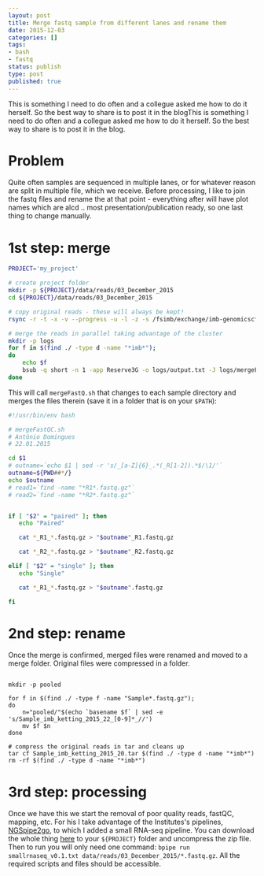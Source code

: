```yaml
---
layout: post
title: Merge fastq sample from different lanes and rename them
date: 2015-12-03
categories: []
tags:
- bash
- fastq
status: publish
type: post
published: true
---
```



This is something I need to do often and a collegue asked me how to do it herself. So the best way to share is to post it in the blogThis is something I need to do often and a collegue asked me how to do it herself. So the best way to share is to post it in the blog.

# Problem

Quite often samples are sequenced in multiple lanes, or for whatever reason are split in multiple file, which we receive. Before processing, I like to join the fastq files and rename the at that point - everything after will have plot names which are alcd ..
most presentation/publication ready, so one last thing to change manually. 


# 1st step: merge

```bash
PROJECT='my_project'

# create project folder
mkdir -p ${PROJECT}/data/reads/03_December_2015
cd ${PROJECT}/data/reads/03_December_2015

# copy original reads - these will always be kept!
rsync -r -t -x -v --progress -u -l -z -s /fsimb/exchange/imb-genomicscf/AG_Ketting/imb_ketting_2015_22/ ./

# merge the reads in parallel taking advantage of the cluster
mkdir -p logs
for f in $(find ./ -type d -name "*imb*");
do
    echo $f
    bsub -q short -n 1 -app Reserve3G -o logs/output.txt -J logs/mergeFastQ_"$f" -e logs/mergeFastQ_"$f".err.log mergeFastQ.sh $f "single"
done

```

This will call `mergeFastQ.sh` that changes to each sample directory and merges the files therein (save it in a folder that is on your `$PATH`):

```bash
#!/usr/bin/env bash

# mergeFastQC.sh
# António Domingues
# 22.01.2015

cd $1
# outname=`echo $1 | sed -r 's/_[a-Z]{6}_.*(_R[1-2]).*$/\1/'`
outname=${PWD##*/}
echo $outname
# read1=`find -name "*R1*.fastq.gz"`
# read2=`find -name "*R2*.fastq.gz"`


if [ "$2" = "paired" ]; then
   echo "Paired"

   cat *_R1_*.fastq.gz > "$outname"_R1.fastq.gz

   cat *_R2_*.fastq.gz > "$outname"_R2.fastq.gz

elif [ "$2" = "single" ]; then
   echo "Single"

   cat *_R1_*.fastq.gz > "$outname".fastq.gz

fi
```


# 2nd step: rename

Once the merge is confirmed, merged files were renamed and moved to a merge folder. Original files were compressed in a folder.

```shell

mkdir -p pooled

for f in $(find ./ -type f -name "Sample*.fastq.gz");
do
    n="pooled/"$(echo `basename $f` | sed -e 's/Sample_imb_ketting_2015_22_[0-9]*_//')
    mv $f $n
done

# compress the original reads in tar and cleans up
tar cf Sample_imb_ketting_2015_20.tar $(find ./ -type d -name "*imb*")
rm -rf $(find ./ -type d -name "*imb*")
```


# 3rd step: processing

Once we have this we start the removal of poor quality reads, fastQC, mapping, etc. For his I take advantage of the Institutes's pipelines, [NGSpipe2go](https://github.com/imbforge/NGSpipe2go), to which I added a small RNA-seq pipeline. You can download the whole thing [here](https://github.com/adomingues/NGSpipe2go) to your `${PROJECT}` folder and uncompress the zip file. Then to run you will only need one command: `bpipe run smallrnaseq_v0.1.txt data/reads/03_December_2015/*.fastq.gz`. All the required scripts and files should be accessible.


